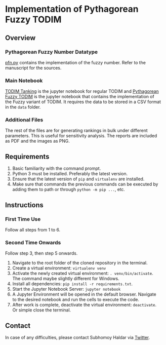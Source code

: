 # Implementation of Pythagorean Fuzzy TODIM

## Overview

### Pythagorean Fuzzy Number Datatype

[pfn.py](Pythagorean_Fuzzy_TODIM/pfn.py) contains the implementation of the fuzzy number. Refer to the manuscript for the sources.

### Main Notebook

[TODIM Tanking](TODIM/TODIM%20Ranking.ipynb) is the jupyter notebook for regular TODIM and [Pythagorean Fuzzy TODIM](Pythagorean_Fuzzy_TODIM/Pythagorean%20Fuzzy%20TODIM%20Ranking.ipynb) is the jupyter notebook that contains the implementation of the Fuzzy variant of TODIM. It requires the data to be stored in a CSV format in the `data` folder.

### Additional Files

The rest of the files are for generating rankings in bulk under different parameters. This is useful for sensitivity analysis. The reports are included as PDF and the images as PNG.

## Requirements

1. Basic familiarity with the command prompt.
2. Python 3 must be installed. Preferably the latest version.
3. Ensure that the latest version of `pip` and `virtualenv` are installed.
4. Make sure that commands the previous commands can be executed by adding them to path or through `python -m pip ...`, etc.

## Instructions

### First Time Use

Follow all steps from 1 to 6.

### Second Time Onwards

Follow step 3, then step 5 onwards.

1. Navigate to the root folder of the cloned repository in the terminal.
2. Create a virtual environment: `virtualenv venv`
3. Activate the newly created virtual environment: `. venv/bin/activate`. The command maybe slightly different for Windows.
4. Install all dependencies: `pip install -r requirements.txt`.
5. Start the Jupyter Notebook Server: `jupyter notebook`
6. A Jupyter Environment will be opened in the default browser. Navigate to the desired notebook and run the cells to execute the code.
7. After work is complete, deactivate the virtual environment: `deactivate`. Or simple close the terminal.

## Contact

In case of any difficulties, please contact Subhomoy Haldar via [Twitter](https://twitter.com/hungrybluedev).